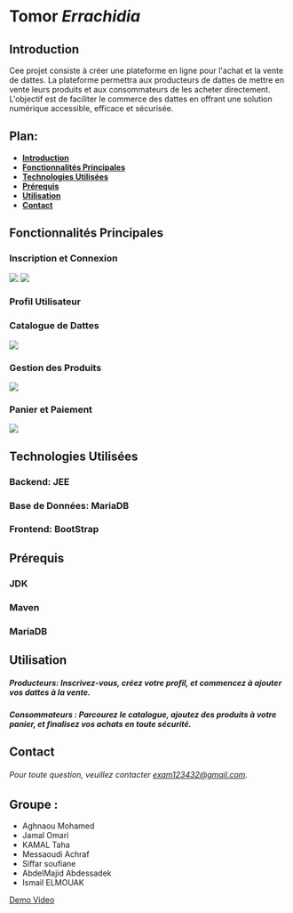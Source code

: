 # Tomor _Errachidia_

## Introduction

Cee projet consiste à créer une plateforme en ligne pour l'achat et la vente de dattes. La plateforme permettra aux producteurs de dattes de mettre en vente leurs produits et aux consommateurs de les acheter directement. L'objectif est de faciliter le commerce des dattes en offrant une solution numérique accessible, efficace et sécurisée.

## Plan:

- [**Introduction**](#Introduction)
- [**Fonctionnalités Principales**](#Fonctionnalités-Principales)
- [**Technologies Utilisées**](#Technologies-Utilisées)
- [**Prérequis**](#Prérequis)
- [**Utilisation**](#Utilisation)
- [**Contact**](#Contact)

## Fonctionnalités Principales

### Inscription et Connexion

![](https://gcdnb.pbrd.co/images/K7TA96ZQJv3A.jpg?o=1)
![](https://gcdnb.pbrd.co/images/K4mmG4ncIfvp.jpg?o=1)

### Profil Utilisateur

### Catalogue de Dattes

![](https://gcdnb.pbrd.co/images/yPc9IDeDUw4P.jpg?o=1)

### Gestion des Produits

![](https://gcdnb.pbrd.co/images/oGDxZnYPaJR9.jpg?o=1)

### Panier et Paiement

![](https://gcdnb.pbrd.co/images/UoivyOeYucYK.jpg?o=1)

## Technologies Utilisées

### Backend: JEE

### Base de Données: MariaDB

### Frontend: BootStrap

## Prérequis

### JDK

### Maven

### MariaDB

## Utilisation

##### Producteurs: Inscrivez-vous, créez votre profil, et commencez à ajouter vos dattes à la vente.

##### Consommateurs : Parcourez le catalogue, ajoutez des produits à votre panier, et finalisez vos achats en toute sécurité.

## Contact

###### Pour toute question, veuillez contacter exam123432@gmail.com.

## Groupe :

- Aghnaou Mohamed
- Jamal Omari
- KAMAL Taha
- Messaoudi Achraf
- Siffar soufiane
- AbdelMajid Abdessadek
- Ismail ELMOUAK

[Demo Video](https://drive.google.com/file/d/1_c-o6derXarVivtdu0UJuzGYmxpMnFXx/view?usp=drive_link)
